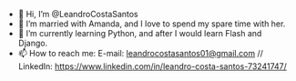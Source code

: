 - 👋 Hi, I’m @LeandroCostaSantos
- 👀 I’m married with Amanda, and I love to spend my spare time with her.
- 🌱 I’m currently learning Python, and after I would learn Flash and Django.
- 📫 How to reach me: E-mail: leandrocostasantos01@gmail.com // LinkedIn: https://www.linkedin.com/in/leandro-costa-santos-73241747/

<!---
LeandroCostaSantos/LeandroCostaSantos is a ✨ special ✨ repository because its `README.md` (this file) appears on your GitHub profile.
You can click the Preview link to take a look at your changes.
--->
